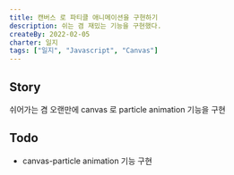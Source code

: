 ```yaml
---
title: 캔버스 로 파티클 애니메이션을 구현하기
description: 쉬는 겸 재밌는 기능을 구현했다.
createBy: 2022-02-05
charter: 일지
tags: ["일지", "Javascript", "Canvas"]
---
```


## Story

쉬어가는 겸 오랜만에 canvas 로 particle animation 기능을 구현

## Todo

-   canvas-particle animation 기능 구현
